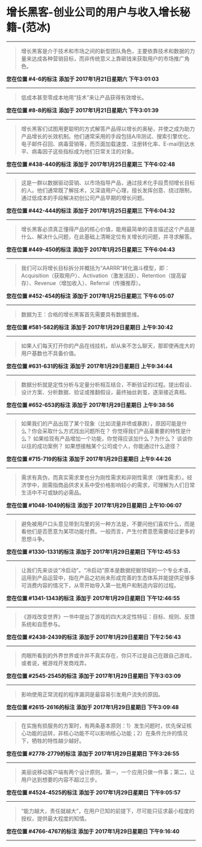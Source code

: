 # 增长黑客-创业公司的用户与收入增长秘籍-(范冰)

---

> 增长黑客是介于技术和市场之间的新型团队角色，主要依靠技术和数据的力量来达成各种营销目标，而非传统意义上靠砸钱来获取用户的市场推广角色。

**您在位置 #4-6的标注** **添加于 2017年1月21日星期六 下午3:01:03**

---

> 低成本甚至零成本地用“技术”来让产品获得有效增长。

**您在位置 #8-8的标注** **添加于 2017年1月21日星期六 下午3:01:39**

---

> 增长黑客们试图用更聪明的方式解答产品得以增长的奥秘，并使之成为助力产品增长的长效机制。他们通常采用的手段包括A/B测试、搜索引擎优化、电子邮件召回、病毒营销等，而页面加载速度、注册转化率、E-mail到达水平、病毒因子这些指标成为他们日常关注的对象。

**您在位置 #438-440的标注** **添加于 2017年1月25日星期三 下午6:02:48**

---

> 这是一群以数据驱动营销、以市场指导产品，通过技术化手段贯彻增长目标的人。他们通常既了解技术，又深谙用户心理，擅长发挥创意、绕过限制，通过低成本的手段解决初创公司产品早期的增长问题。

**您在位置 #442-444的标注** **添加于 2017年1月25日星期三 下午6:04:32**

---

> 增长黑客必须真正懂得产品的核心价值，能用最简单的语言描述这个产品是什么、解决什么问题，在此基础上清晰定位有关增长的问题，并寻求解答。

**您在位置 #449-450的标注** **添加于 2017年1月25日星期三 下午6:04:43**

---

> 我们可以将增长目标拆分并概括为“AARRR”转化漏斗模型，即：Acquisition（获取用户）、Activation（激发活跃）、Retention（提高留存）、Revenue（增加收入）、Referral（传播推荐）。

**您在位置 #452-454的标注** **添加于 2017年1月25日星期三 下午6:05:07**

---

> 数据为王：合格的增长黑客首先需要具有数据思维。

**您在位置 #581-582的标注** **添加于 2017年1月29日星期日 上午9:30:42**

---

> 如果人们每天打开你的产品在线挂机，却从来不怎么聊天，那即使再庞大的用户基数也不具备价值。

**您在位置 #631-631的标注** **添加于 2017年1月29日星期日 上午9:34:44**

---

> 数据分析就是定性分析与定量分析相互结合，不断验证的过程。提出假设、设计方案、分析数据、验证或推翻假设，最终抽丝剥茧，逐渐接近真相。

**您在位置 #652-653的标注** **添加于 2017年1月29日星期日 上午9:38:56**

---

> 如果我们的产品出现了某个现象（比如流量井喷或暴跌），原因可能是什么？你会采取什么方式找出问题所在？ 你觉得我们产品最重要的特性是什么？ 如果给现有产品增加一个功能，你觉得应该加什么？为什么？ 谈谈你以往的成功案例？ 如果想接触某个公司或个人，你能通过什么途径？

**您在位置 #715-719的标注** **添加于 2017年1月29日星期日 上午9:44:26**

---

> 需求有真伪，而真实需求里也分为刚性需求和非刚性需求（弹性需求）。经济学中，刚需指商品供求关系中受价格影响较小的需求，可理解为人们日常生活中不可或缺的必需品。

**您在位置 #1048-1049的标注** **添加于 2017年1月29日星期日 上午10:06:07**

---

> 避免被用户口头意见带到沟里的另一种方法是，不要问他们喜欢什么，而是看他们是否愿意为某项功能付费。一般而言，产生付费意愿需要经过更多的思想斗争。

**您在位置 #1330-1331的标注** **添加于 2017年1月29日星期日 下午12:45:53**

---

> 让我们先来谈谈“冷启动”。“冷启动”原本是数据挖掘领域的一个专业术语，运用到产品运营中，指在产品之初尚未形成完善的生态体系并能提供足够多可消费内容的情况下，从零开始导入第一批用户和制造内容的过程。

**您在位置 #1341-1343的标注** **添加于 2017年1月29日星期日 下午12:46:55**

---

> 《游戏改变世界》一书中提出了游戏的四大决定性特征：目标、规则、反馈系统和自愿参与。

**您在位置 #2438-2439的标注** **添加于 2017年1月29日星期日 下午2:56:43**

---

> 肉眼所看到的外界世界或许并不真实存在，你只不过是自己在跟自己游戏，或者说，被游戏开发商戏弄。

**您在位置 #2545-2545的标注** **添加于 2017年1月29日星期日 下午3:03:09**

---

> 影响使用正常流程的程序漏洞是最容易引发用户流失的原因。

**您在位置 #2615-2616的标注** **添加于 2017年1月29日星期日 下午3:09:48**

---

> 在实施有损服务的方案时，有两条基本原则：1）发生问题时，优先保证核心功能的运转，非核心功能不可以影响核心功能；2）在条件允许的情况下，牺牲的特性越少越好。

**您在位置 #2778-2779的标注** **添加于 2017年1月29日星期日 下午3:26:55**

---

> 美丽说移动客户端有两个设计原则。第一，一个应用只做一件事；第二，让用户达到想要的内容不超过三步。

**您在位置 #4524-4525的标注** **添加于 2017年1月29日星期日 下午9:05:57**

---

> “能力越大，责任就越大”，在用户已知的前提下，尽可能只征求最小程度的授权，提供最大程度的知情。

**您在位置 #4766-4767的标注** **添加于 2017年1月29日星期日 下午9:16:40**

---

